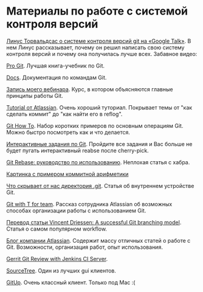 # Материалы по работе с системой контроля версий 
[Линус Торвальдсаc о системе контроля версий git на «Google Talk»](http://lib.custis.ru/%D0%9B%D0%B8%D0%BD%D1%83%D1%81_%D0%A2%D0%BE%D1%80%D0%B2%D0%B0%D0%BB%D1%8C%D0%B4%D1%81_%D0%BE_GIT_%D0%BD%D0%B0_Google_Talks). В нем Линус рассказывает, почему он решил написать свою систему контроля версий и почему она получилась лучше всех. Забавное видео:

[Pro Git](https://git-scm.com/book/ru/v2/). Лучшая книга-учебник по Git.

[Docs](https://git-scm.com/docs). Документация по командам Git.

[Запись моего вебинара](https://vk.com/ashushunov?w=wall16805561_387%2Fall). Курс, в котором объясняются главные принципы работы Git. 

[Tutorial от Atlassian](https://www.atlassian.com/git/tutorials/). Очень хороший туториал. Покрывает темы от "как сделать коммит" до "как найти его в reflog".

[Git How To](https://githowto.com/ru). Набор коротких примеров по основным операциям Git. Можно быстро посмотреть как и что делается.

[Интерактивные задания по Git](http://learngitbranching.js.org/index.html). Пройдите все задания и Вас больше не будет пугать интерактивный reabse после cherry-pick.

[Git Rebase: руководство по использованию](https://habrahabr.ru/post/161009/). Неплохая статья с хабра.

[Картинка с примером коммитной арифметики](files/links_to_commits.png) 

[Что скрывает от нас директория .git](http://habrahabr.ru/post/143079/). Статья об внутреннем устройстве Git.

[Git with T for team](http://blogs.atlassian.com/2013/12/git-t-team/). Рассказ сотрудника Atlassian об возможных способах организации работы с использованием Git.

[Перевод статьи Vincent Driessen: A successful Git branching model](https://habrahabr.ru/post/106912/). Статья о самом популярном workflow.

[Блог компании Atlassian](http://blogs.atlassian.com/tag/git/). Содержит массу отличных статей о работе с Git. Возможности, организация работ, опыт использования.

[Gerrit Git Review with Jenkins CI Server](http://alblue.bandlem.com/2011/02/gerrit-git-review-with-jenkins-ci.html).

[SourceTree](https://www.sourcetreeapp.com/). Один из лучших gui клиентов.

[GitUp](http://gitup.co/). Очень классный клиент. Только под Mac :(
